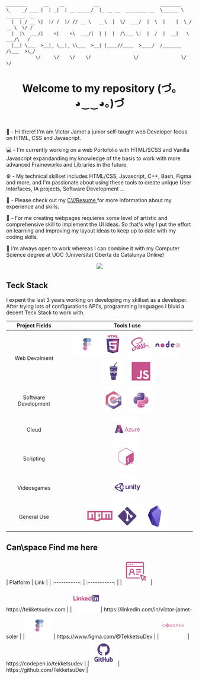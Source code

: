 ```
________      __    __           __                       ________               
\_    _/ ___ |  | _|  | __ _____/  |_ __ __  ________ __  \______ \   _______  __
  |  |_/ __ \|  |/ /  |/ // __ \   __\  |  \/  ___/  |  \  |    |  \_/ __ \  \/ /
  |  |\  ___/|    <|    <\  ___/|  | |  |  /\___ \|  |  /  |  __|   \  ___/\   / 
  |__| \___  >__|_ \__|_ \\___  >__| |____//____  >____/  /_______  /\___  >\_/  
           \/     \/    \/    \/                \/                \/     \/      
```

<h1 align='center'> Welcome  to my repository (づ｡◕‿‿◕｡)づ </h1><br/>

👾 - Hi there! I'm am Victor Jamet a junior self-taught web Developer focus on HTML, CSS and Javascript.  </span>

💻 - I'm currently working on a web Portofolio with HTML/SCSS and Vanilla Javascript expandanding my knowledge of the basis to work with more advanced Frameworks and Libraries in the future.  </span>

⚙️ - My technical skillset includes HTML/CSS, Javascript, C++, Bash, Figma and more, and I'm passionate about using these tools to create unique User Interfaces, IA projects, Software Development ...  </span>

📄 - Please check out my <a href="https://drive.google.com/file/d/1Gh4q_RSMQUjufm2Qrm-QesiBepiZ79rO/view?usp=share_link"> CV/Resume </a> for more information about my experience and skills.   </span>

 🎨 - For me creating webpages requieres some level of artistic and comprehensive skill to implement the UI ideas. So that's why I put the effort on learning and improving my layout ideas to keep up to date with my coding skills. 

💼 I'm always open to work whereas I can combine it with my Computer Science degree at UOC (Universitat Oberta de Catalunya Online)
  
<div align='center'>

  ![](https://github-readme-stats.vercel.app/api/top-langs/?username=TekketsuDev&theme=dracula&hide_border=false&include_all_commits=false&count_private=false&layout=compact)<br/>

</div>

<h2> Teck Stack </h2>
<!---
 $${\color{#C6538C}Teck\space Stack}$$
--->
I expent the last 3 years working on developing my skillset as a developer. After trying lots of configurations API's, programming languages I bluid a decent Teck Stack to work with.<br/>



<!---| ${\color{#C6538C}Project\space Field}$ | ${\color{#C6538C}Tools\space I \space use\space}$ |--->
| Project Fields | Tools I use |
|:---------------:|:-------------:|
| Web Devolment | <img src="./img/icon-figma.png" alt="figma"><img src="./img/icon-html5.png" alt="html5"/>  <img src="./img/icon-sass.png" alt="sass"/>  <img alt="nodejs" src="./img/icon-nodejs.png"/>  <img src="./img/icon-gulp.png" alt="gulp"/>  <img src="./img/icon-javascript.png" alt="javascript"/>|
| Software Development | <img alt="cplusplus" src="./img/icon-cplusplus.png">  <img alt="python" src="./img/icon-python.png"> |
| Cloud | <img src="./img/icon-azure.png"> |
| Scripting | <img src="./img/icon-bash.png"> |
| Videosgames |<img src="./img/icon-unity.png"> |
| General Use | <img alt="npm" src="./img/icon-npm.png"> <img alt="git" src="./img/icon-git.png"> <img alt="obsidian" src="./img/icon-obsidian.png"> |

<!---
![](https://github-readme-streak-stats.herokuapp.com/?user=tekketsudev&theme=dracula&show_icons=true)<br/>

![](https://github-readme-stats.vercel.app/api/top-langs/?username=tekketsudev&theme=dracula&show_icons=true)
--->

<!---
## ${\color{#C6538C} Can\space Find \space me \space here}$
--->

<h2>Can\space Find me here </h2>
| Platform | Link |
| :-----------: | :-----------: |
| <img src="./img/icon-portofolio.png"> | https://tekketsudev.com |
| <img src="./img/icon-linkedin.png"> | https://linkedin.com/in/víctor-jamet-soler |
| <img src="./img/icon-figma.png"> | https://www.figma.com/@TekketsuDev |
| <img src="./img/icon-codepen.png"> | https://codepen.io/tekketsudev |
| <img src="./img/icon-github.png"> | https://github.com/TekketsuDev |


  

